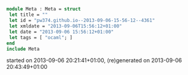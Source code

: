 

## 

```ocaml
module Meta : Meta = struct
 let title = ""
 let id = "pw374.github.io--2013-09-06-15-56-12--4361"
 let xmldate = "2013-09-06T15:56:12+01:00"
 let date = "2013-09-06 15:56:12+01:00"
 let tags = [ "ocaml"; ]
end
include Meta
```



<div><emph>started on 2013-09-06 20:21:41+01:00, (re)generated on 2013-09-06 20:43:49+01:00
</emph></div>
